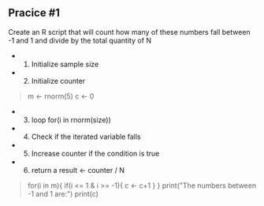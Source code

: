 ## Pracice #1
Create an R script that will count how many of these numbers fall between -1 and 1 and divide by the total quantity of N

- 1. Initialize sample size
- 2. Initialize counter
>m <- rnorm(5)
c <- 0
- 3. loop for(i in rnorm(size))
- 4. Check if the iterated variable falls
- 5. Increase counter if the condition is true
- 6. return a result <- counter / N
>for(i in m){
  if(i <= 1 & i >= -1){
    c <- c+1
  }
}
print("The numbers between -1 and 1 are:")
print(c)

